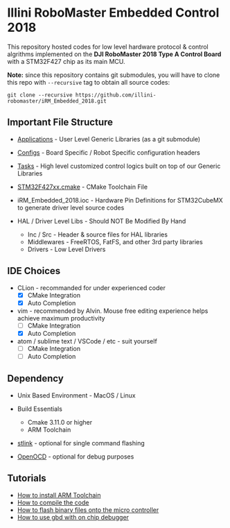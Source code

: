 # Illini RoboMaster Embedded Control 2018

This repository hosted codes for low level hardware protocol & control algrithms implemented on the **DJI RoboMaster 2018 Type A Control Board** with a STM32F427 chip as its main MCU.

**Note:** since this repository contains git submodules, you will have to clone this repo with `--recursive` tag to obtain all source codes:

```
git clone --recursive https://github.com/illini-robomaster/iRM_Embedded_2018.git
```

## Important File Structure

* [Applications](https://github.com/illini-robomaster/iRM_Embedded_Libraries) - User Level Generic Libraries (as a git submodule)

* [Configs](https://github.com/illini-robomaster/iRM_Embedded_2018/tree/master/Configs) - Board Specific / Robot Specific configuration headers

* [Tasks](https://github.com/illini-robomaster/iRM_Embedded_2018/tree/master/Tasks) - High level customized control logics built on top of our Generic Libraries

* [STM32F427xx.cmake](https://github.com/illini-robomaster/iRM_Embedded_2018/blob/master/STM32F427xx.cmake) - CMake Toolchain File

* iRM\_Embedded\_2018.ioc - Hardware Pin Definitions for STM32CubeMX to generate driver level source codes

* HAL / Driver Level Libs - Should NOT Be Modified By Hand
	* Inc / Src - Header & source files for HAL libraries
	* Middlewares - FreeRTOS, FatFS, and other 3rd party libraries
	* Drivers - Low Level Drivers

## IDE Choices
* CLion - recommanded for under experienced coder
	- [x] CMake Integration
	- [x] Auto Completion

* vim - recommended by Alvin. Mouse free editing experience helps achieve maximum productivity
	- [ ] CMake Integration
	- [x] Auto Completion

* atom / sublime text / VSCode / etc - suit yourself
	- [ ] CMake Integration
	- [ ] Auto Completion

## Dependency
* Unix Based Environment - MacOS / Linux

* Build Essentials
	* Cmake 3.11.0 or higher
	* ARM Toolchain

* [stlink](https://github.com/texane/stlink) - optional for single command flashing

* [OpenOCD]() - optional for debug purposes

## Tutorials
* [How to install ARM Toolchain](https://github.com/illini-robomaster/iRM_Embedded_2018/blob/master/tutorials/ARM_TOOLCHAIN.md)
* [How to compile the code](https://github.com/illini-robomaster/iRM_Embedded_2018/blob/master/tutorials/COMPILE.md)
* [How to flash binary files onto the micro controller](https://github.com/illini-robomaster/iRM_Embedded_2018/blob/master/tutorials/FLASH.md)
* [How to use gbd with on chip debugger](https://github.com/illini-robomaster/iRM_Embedded_2018/blob/master/tutorials/DEBUG.md)

